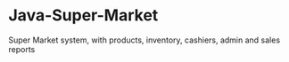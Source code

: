 # Java-Super-Market
Super Market system, with products, inventory, cashiers, admin and sales reports
